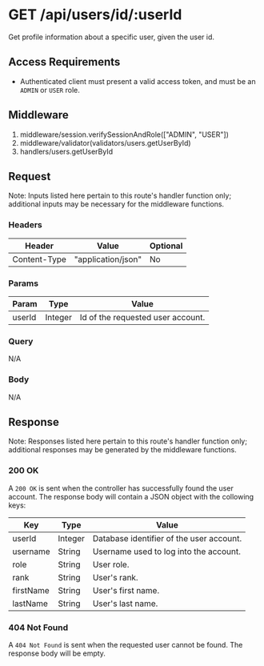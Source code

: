 # GET /api/users/id/:userId

Get profile information about a specific user, given the user id.

## Access Requirements

- Authenticated client must present a valid access token, and must be an `ADMIN` or `USER` role.

## Middleware

1. middleware/session.verifySessionAndRole(["ADMIN", "USER"])
2. middleware/validator(validators/users.getUserById)
3. handlers/users.getUserById

## Request

Note: Inputs listed here pertain to this route's handler function only; additional inputs may be necessary for the middleware functions.

### Headers

|Header|Value|Optional|
|-|-|-|
|Content-Type|"application/json"|No|

### Params

|Param|Type|Value|
|-|-|-|
|userId|Integer|Id of the requested user account.|

### Query

N/A

### Body

N/A

## Response

Note: Responses listed here pertain to this route's handler function only; additional responses may be generated by the middleware functions.

### 200 OK

A `200 OK` is sent when the controller has successfully found the user account.  The response body will contain a JSON object with the collowing keys:

|Key|Type|Value|
|-|-|-|
|userId|Integer|Database identifier of the user account.|
|username|String|Username used to log into the account.|
|role|String|User role.|
|rank|String|User's rank.|
|firstName|String|User's first name.|
|lastName|String|User's last name.|

### 404 Not Found

A `404 Not Found` is sent when the requested user cannot be found.  The response body will be empty.